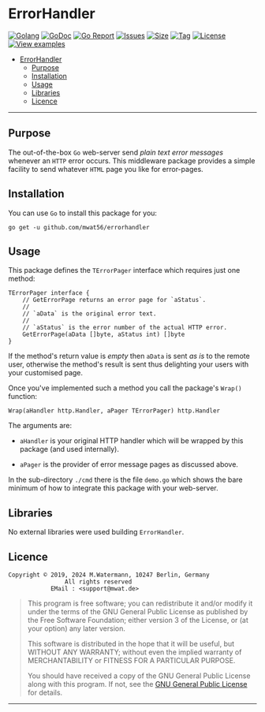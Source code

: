 # ErrorHandler

[![Golang](https://img.shields.io/badge/Language-Go-green.svg)](https://golang.org/)
[![GoDoc](https://godoc.org/github.com/mwat56/errorhandler?status.svg)](https://godoc.org/github.com/mwat56/errorhandler/)
[![Go Report](https://goreportcard.com/badge/github.com/mwat56/errorhandler)](https://goreportcard.com/report/github.com/mwat56/errorhandler)
[![Issues](https://img.shields.io/github/issues/mwat56/errorhandler.svg)](https://github.com/mwat56/errorhandler/issues?q=is%3Aopen+is%3Aissue)
[![Size](https://img.shields.io/github/repo-size/mwat56/errorhandler.svg)](https://github.com/mwat56/errorhandler/)
[![Tag](https://img.shields.io/github/tag/mwat56/errorhandler.svg)](https://github.com/mwat56/errorhandler/tags)
[![License](https://img.shields.io/github/license/mwat56/errorhandler.svg)](https://github.com/mwat56/errorhandler/blob/main/LICENSE)
[![View examples](https://img.shields.io/badge/learn%20by-examples-0077b3.svg)](https://github.com/mwat56/errorhandler/blob/main/cmd/demo.go)

- [ErrorHandler](#errorhandler)
	- [Purpose](#purpose)
	- [Installation](#installation)
	- [Usage](#usage)
	- [Libraries](#libraries)
	- [Licence](#licence)

----

## Purpose

The out-of-the-box `Go` web-server send _plain text error messages_ whenever an `HTTP` error occurs.
This middleware package provides a simple facility to send whatever `HTML` page you like for error-pages.

## Installation

You can use `Go` to install this package for you:

    go get -u github.com/mwat56/errorhandler

## Usage

This package defines the `TErrorPager` interface which requires just one method:

    TErrorPager interface {
        // GetErrorPage returns an error page for `aStatus`.
        //
        // `aData` is the original error text.
        //
        // `aStatus` is the error number of the actual HTTP error.
        GetErrorPage(aData []byte, aStatus int) []byte
    }

If the method's return value is _empty_ then `aData` is sent _as is_ to the remote user, otherwise the method's result is sent thus delighting your users with your customised page.

Once you've implemented such a method you call the package's `Wrap()` function:

    Wrap(aHandler http.Handler, aPager TErrorPager) http.Handler

The arguments are:

* `aHandler` is your original HTTP handler which will be wrapped by this package (and used internally).

* `aPager` is the provider of error message pages as discussed above.

In the sub-directory `./cmd` there is the file `demo.go` which shows the bare minimum of how to integrate this package with your web-server.

## Libraries

No external libraries were used building `ErrorHandler`.

## Licence

    Copyright © 2019, 2024 M.Watermann, 10247 Berlin, Germany
                    All rights reserved
                EMail : <support@mwat.de>

> This program is free software; you can redistribute it and/or modify it under the terms of the GNU General Public License as published by the Free Software Foundation; either version 3 of the License, or (at your option) any later version.
>
> This software is distributed in the hope that it will be useful, but WITHOUT ANY WARRANTY; without even the implied warranty of MERCHANTABILITY or FITNESS FOR A PARTICULAR PURPOSE.
>
> You should have received a copy of the GNU General Public License along with this program. If not, see the [GNU General Public License](http://www.gnu.org/licenses/gpl.html) for details.

----
